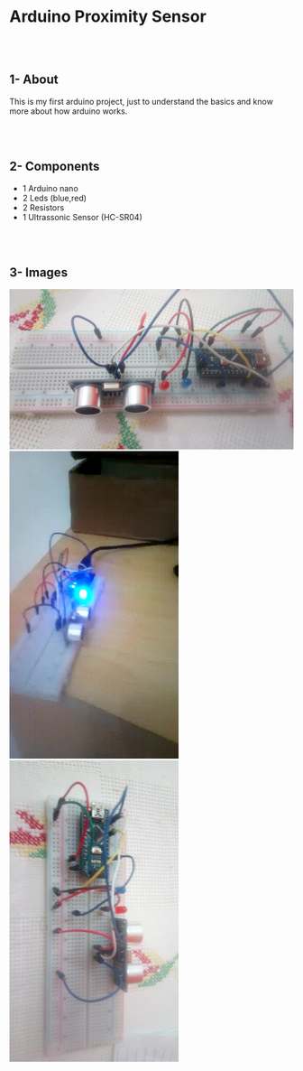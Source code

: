 <h1>Arduino Proximity Sensor</h1>

<br><br>
<h2><b>1- About</b></h2>
<p>This is my first arduino project, just to understand the basics and know more about how arduino works.</p>

<br><br>

<h2><b>2- Components</b></h2>
<ul>
	<li>1 Arduino nano</li>
	<li>2 Leds (blue,red)</li>
	<li>2 Resistors </li>
	<li>1 Ultrassonic Sensor (HC-SR04)</li> 
</ul>

<br><br>
<h2><b>3- Images</b></h2>

<img src="https://github.com/BrunoEleodoro/Arduino-Proximity-Sensor/blob/master/assets/board_view_2.jpeg" >

<img src="https://github.com/BrunoEleodoro/Arduino-Proximity-Sensor/blob/master/assets/gif_demonstration.gif" width="300">

<img src="https://github.com/BrunoEleodoro/Arduino-Proximity-Sensor/blob/master/assets/board_view_1.jpeg" width="300">
